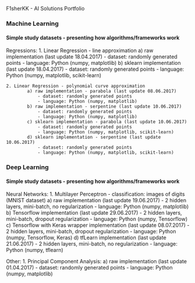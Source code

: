 F1sherKK - AI Solutions Portfolio

### Machine Learning

#### Simple study datasets - presenting how algorithms/frameworks work

Regressions:
	1. Linear Regression - line approximation
			a) raw implementation (last update 18.04.2017)
				- dataset: randomly generated points
				- language: Python (numpy, matplotlib)
			b) sklearn implementation (last update 18.04.2017)
				- dataset: randomly generated points
				- language: Python (numpy, matplotlib, scikit-learn)

	2. Linear Regression - polynomial curve approximation
			a) raw implementation - parabola (last update 08.06.2017)
				- dataset: randomly generated points
				- language: Python (numpy, matplotlib)
			b) raw implementation - serpentine (last update 10.06.2017)
				- dataset: randomly generated points
				- language: Python (numpy, matplotlib)
			c) sklearn implementation - parabola (last update 10.06.2017)
				- dataset: randomly generated points
				- language: Python (numpy, matplotlib, scikit-learn)
			d) sklearn implementation - serpentine (last update 10.06.2017)
				- dataset: randomly generated points
				- language: Python (numpy, matplotlib, scikit-learn)

### Deep Learning

#### Simple study datasets - presenting how algorithms/frameworks work

Neural Networks:
	1. Multilayer Perceptron - classification: images of digits (MNIST dataset)
		a) raw implementation (last update 19.06.2017)
			- 2 hidden layers, mini-batch, no regularization
			- language: Python (numpy, matplotlib)
		b) Tensorflow implementation (last update 29.06.2017)
			- 2 hidden layers, mini-batch, dropout regularization
			- language: Python (numpy, Tensorflow)
		c) Tensorflow with Keras wrapper implementation (last update 08.07.2017)
			- 2 hidden layers, mini-batch, dropout regularization
			- language: Python (numpy, Tensorflow, Keras)
		d) tfLearn implementation (last update 21.06.2017)
			- 2 hidden layers, mini-batch, no regularization
			- language: Python (numpy, tflearn)

Other:
	1. Principal Component Analysis:
		a) raw implementation (last update 01.04.2017)
			- dataset: randomly generated points
			- language: Python (numpy, matplotlib)

